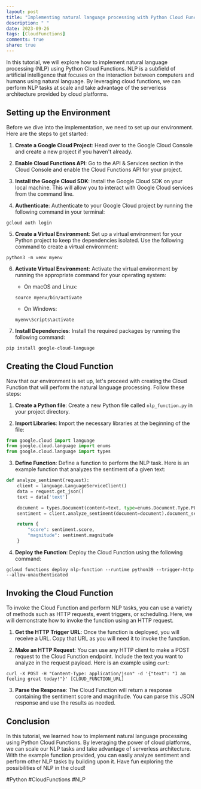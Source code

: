 ```yaml
---
layout: post
title: "Implementing natural language processing with Python Cloud Functions"
description: " "
date: 2023-09-26
tags: [CloudFunctions]
comments: true
share: true
---
```


In this tutorial, we will explore how to implement natural language processing (NLP) using Python Cloud Functions. NLP is a subfield of artificial intelligence that focuses on the interaction between computers and humans using natural language. By leveraging cloud functions, we can perform NLP tasks at scale and take advantage of the serverless architecture provided by cloud platforms.

## Setting up the Environment

Before we dive into the implementation, we need to set up our environment. Here are the steps to get started:

1. **Create a Google Cloud Project**: Head over to the Google Cloud Console and create a new project if you haven't already.

2. **Enable Cloud Functions API**: Go to the API & Services section in the Cloud Console and enable the Cloud Functions API for your project.

3. **Install the Google Cloud SDK**: Install the Google Cloud SDK on your local machine. This will allow you to interact with Google Cloud services from the command line.

4. **Authenticate**: Authenticate to your Google Cloud project by running the following command in your terminal:
```shell
gcloud auth login
```

5. **Create a Virtual Environment**: Set up a virtual environment for your Python project to keep the dependencies isolated. Use the following command to create a virtual environment:
```shell
python3 -m venv myenv
```

6. **Activate Virtual Environment**: Activate the virtual environment by running the appropriate command for your operating system:
   - On macOS and Linux:
   ```shell
   source myenv/bin/activate
   ```
   - On Windows:
   ```shell
   myenv\Scripts\activate
   ```

7. **Install Dependencies**: Install the required packages by running the following command:
```shell
pip install google-cloud-language
```

## Creating the Cloud Function

Now that our environment is set up, let's proceed with creating the Cloud Function that will perform the natural language processing. Follow these steps:

1. **Create a Python file**: Create a new Python file called `nlp_function.py` in your project directory.

2. **Import Libraries**: Import the necessary libraries at the beginning of the file:
```python
from google.cloud import language
from google.cloud.language import enums
from google.cloud.language import types
```

3. **Define Function**: Define a function to perform the NLP task. Here is an example function that analyzes the sentiment of a given text:
```python
def analyze_sentiment(request):
    client = language.LanguageServiceClient()
    data = request.get_json()
    text = data['text']

    document = types.Document(content=text, type=enums.Document.Type.PLAIN_TEXT)
    sentiment = client.analyze_sentiment(document=document).document_sentiment

    return {
        "score": sentiment.score,
        "magnitude": sentiment.magnitude
    }
```

4. **Deploy the Function**: Deploy the Cloud Function using the following command:
```shell
gcloud functions deploy nlp-function --runtime python39 --trigger-http --allow-unauthenticated
```

## Invoking the Cloud Function

To invoke the Cloud Function and perform NLP tasks, you can use a variety of methods such as HTTP requests, event triggers, or scheduling. Here, we will demonstrate how to invoke the function using an HTTP request.

1. **Get the HTTP Trigger URL**: Once the function is deployed, you will receive a URL. Copy that URL as you will need it to invoke the function.

2. **Make an HTTP Request**: You can use any HTTP client to make a POST request to the Cloud Function endpoint. Include the text you want to analyze in the request payload. Here is an example using `curl`:
```shell
curl -X POST -H "Content-Type: application/json" -d '{"text": "I am feeling great today!"}' [CLOUD_FUNCTION_URL]
```

3. **Parse the Response**: The Cloud Function will return a response containing the sentiment score and magnitude. You can parse this JSON response and use the results as needed.

## Conclusion

In this tutorial, we learned how to implement natural language processing using Python Cloud Functions. By leveraging the power of cloud platforms, we can scale our NLP tasks and take advantage of serverless architecture. With the example function provided, you can easily analyze sentiment and perform other NLP tasks by building upon it. Have fun exploring the possibilities of NLP in the cloud!

#Python #CloudFunctions #NLP